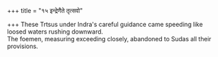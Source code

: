 +++
title = "१५ इन्द्रेणैते तृत्सवो"

+++
These Trtsus under Indra's careful guidance came speeding like loosed waters rushing downward.  
     The foemen, measuring exceeding closely, abandoned to Sudas all their provisions.